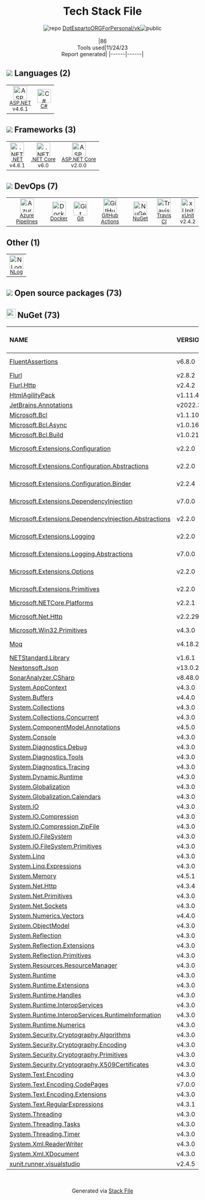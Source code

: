 <!--
--- Readme.md Snippet without images Start ---
## Tech Stack
DotEspartoORGForPersonal/vk is built on the following main stack:
- [.NET](http://www.microsoft.com/net/) – Frameworks (Full Stack)
- [C#](http://csharp.net) – Languages
- [xUnit](http://xunit.github.io/) – Testing Frameworks
- [.NET Core](https://docs.microsoft.com/en-us/dotnet/core/) – Frameworks (Full Stack)
- [ASP.NET](https://www.asp.net/) – Languages
- [Azure Pipelines](https://azure.microsoft.com/ko-kr/services/devops/pipelines/) – Continuous Integration
- [ASP.NET Core](docs.microsoft.com/en-us/aspnet/core/) – Frameworks (Full Stack)
- [GitHub Actions](https://github.com/features/actions) – Continuous Integration
- [Travis CI](http://travis-ci.com/) – Continuous Integration
- [Docker](https://www.docker.com/) – Virtual Machine Platforms & Containers

Full tech stack [here](/techstack.md)
--- Readme.md Snippet without images End ---

--- Readme.md Snippet with images Start ---
## Tech Stack
DotEspartoORGForPersonal/vk is built on the following main stack:
- <img width='25' height='25' src='https://img.stackshare.io/service/1014/IoPy1dce_400x400.png' alt='.NET'/> [.NET](http://www.microsoft.com/net/) – Frameworks (Full Stack)
- <img width='25' height='25' src='https://img.stackshare.io/service/1015/1200px-C_Sharp_wordmark.svg.png' alt='C#'/> [C#](http://csharp.net) – Languages
- <img width='25' height='25' src='https://img.stackshare.io/service/3077/ca5a327feb49ddfe1f4b11548907e5a1_400x400.png' alt='xUnit'/> [xUnit](http://xunit.github.io/) – Testing Frameworks
- <img width='25' height='25' src='https://img.stackshare.io/service/6403/default_91fc1f0ee315262794273aa1387eaf8fed8436e6.png' alt='.NET Core'/> [.NET Core](https://docs.microsoft.com/en-us/dotnet/core/) – Frameworks (Full Stack)
- <img width='25' height='25' src='https://img.stackshare.io/service/6755/2c45151a4a11d3a3c8e71bb34dd069d6_400x400.png' alt='ASP.NET'/> [ASP.NET](https://www.asp.net/) – Languages
- <img width='25' height='25' src='https://img.stackshare.io/service/10164/528389819366_e7a0672f0480b3e98d21_512.png' alt='Azure Pipelines'/> [Azure Pipelines](https://azure.microsoft.com/ko-kr/services/devops/pipelines/) – Continuous Integration
- <img width='25' height='25' src='https://img.stackshare.io/service/11331/asp.net-core.png' alt='ASP.NET Core'/> [ASP.NET Core](docs.microsoft.com/en-us/aspnet/core/) – Frameworks (Full Stack)
- <img width='25' height='25' src='https://img.stackshare.io/service/11563/actions.png' alt='GitHub Actions'/> [GitHub Actions](https://github.com/features/actions) – Continuous Integration
- <img width='25' height='25' src='https://img.stackshare.io/service/460/Lu6cGu0z_400x400.png' alt='Travis CI'/> [Travis CI](http://travis-ci.com/) – Continuous Integration
- <img width='25' height='25' src='https://img.stackshare.io/service/586/n4u37v9t_400x400.png' alt='Docker'/> [Docker](https://www.docker.com/) – Virtual Machine Platforms & Containers

Full tech stack [here](/techstack.md)
--- Readme.md Snippet with images End ---
-->
<div align="center">

# Tech Stack File
![](https://img.stackshare.io/repo.svg "repo") [DotEspartoORGForPersonal/vk](https://github.com/DotEspartoORGForPersonal/vk)![](https://img.stackshare.io/public_badge.svg "public")
<br/><br/>
|86<br/>Tools used|11/24/23 <br/>Report generated|
|------|------|
</div>

## <img src='https://img.stackshare.io/languages.svg'/> Languages (2)
<table><tr>
  <td align='center'>
  <img width='36' height='36' src='https://img.stackshare.io/service/6755/2c45151a4a11d3a3c8e71bb34dd069d6_400x400.png' alt='ASP.NET'>
  <br>
  <sub><a href="https://www.asp.net/">ASP.NET</a></sub>
  <br>
  <sub>v4.6.1</sub>
</td>

<td align='center'>
  <img width='36' height='36' src='https://img.stackshare.io/service/1015/1200px-C_Sharp_wordmark.svg.png' alt='C#'>
  <br>
  <sub><a href="http://csharp.net">C#</a></sub>
  <br>
  <sub></sub>
</td>

</tr>
</table>

## <img src='https://img.stackshare.io/frameworks.svg'/> Frameworks (3)
<table><tr>
  <td align='center'>
  <img width='36' height='36' src='https://img.stackshare.io/service/1014/IoPy1dce_400x400.png' alt='.NET'>
  <br>
  <sub><a href="http://www.microsoft.com/net/">.NET</a></sub>
  <br>
  <sub>v4.6.1</sub>
</td>

<td align='center'>
  <img width='36' height='36' src='https://img.stackshare.io/service/6403/default_91fc1f0ee315262794273aa1387eaf8fed8436e6.png' alt='.NET Core'>
  <br>
  <sub><a href="https://docs.microsoft.com/en-us/dotnet/core/">.NET Core</a></sub>
  <br>
  <sub>v6.0</sub>
</td>

<td align='center'>
  <img width='36' height='36' src='https://img.stackshare.io/service/11331/asp.net-core.png' alt='ASP.NET Core'>
  <br>
  <sub><a href="docs.microsoft.com/en-us/aspnet/core/">ASP.NET Core</a></sub>
  <br>
  <sub>v2.0.0</sub>
</td>

</tr>
</table>

## <img src='https://img.stackshare.io/devops.svg'/> DevOps (7)
<table><tr>
  <td align='center'>
  <img width='36' height='36' src='https://img.stackshare.io/service/10164/528389819366_e7a0672f0480b3e98d21_512.png' alt='Azure Pipelines'>
  <br>
  <sub><a href="https://azure.microsoft.com/ko-kr/services/devops/pipelines/">Azure Pipelines</a></sub>
  <br>
  <sub></sub>
</td>

<td align='center'>
  <img width='36' height='36' src='https://img.stackshare.io/service/586/n4u37v9t_400x400.png' alt='Docker'>
  <br>
  <sub><a href="https://www.docker.com/">Docker</a></sub>
  <br>
  <sub></sub>
</td>

<td align='center'>
  <img width='36' height='36' src='https://img.stackshare.io/service/1046/git.png' alt='Git'>
  <br>
  <sub><a href="http://git-scm.com/">Git</a></sub>
  <br>
  <sub></sub>
</td>

<td align='center'>
  <img width='36' height='36' src='https://img.stackshare.io/service/11563/actions.png' alt='GitHub Actions'>
  <br>
  <sub><a href="https://github.com/features/actions">GitHub Actions</a></sub>
  <br>
  <sub></sub>
</td>

<td align='center'>
  <img width='36' height='36' src='https://img.stackshare.io/service/2637/6I3oEOP4_400x400.jpg' alt='NuGet'>
  <br>
  <sub><a href="https://www.nuget.org/">NuGet</a></sub>
  <br>
  <sub></sub>
</td>

<td align='center'>
  <img width='36' height='36' src='https://img.stackshare.io/service/460/Lu6cGu0z_400x400.png' alt='Travis CI'>
  <br>
  <sub><a href="http://travis-ci.com/">Travis CI</a></sub>
  <br>
  <sub></sub>
</td>

<td align='center'>
  <img width='36' height='36' src='https://img.stackshare.io/service/3077/ca5a327feb49ddfe1f4b11548907e5a1_400x400.png' alt='xUnit'>
  <br>
  <sub><a href="http://xunit.github.io/">xUnit</a></sub>
  <br>
  <sub>v2.4.2</sub>
</td>

</tr>
</table>

## Other (1)
<table><tr>
  <td align='center'>
  <img width='36' height='36' src='https://img.stackshare.io/service/9672/nlog_logo_square_normal.png' alt='NLog'>
  <br>
  <sub><a href="https://nlog-project.org/">NLog</a></sub>
  <br>
  <sub></sub>
</td>

</tr>
</table>


## <img src='https://img.stackshare.io/group.svg' /> Open source packages (73)</h2>

## <img width='24' height='24' src='https://img.stackshare.io/service/2637/6I3oEOP4_400x400.jpg'/> NuGet (73)

|NAME|VERSION|LAST UPDATED|LAST UPDATED BY|LICENSE|VULNERABILITIES|
|:------|:------|:------|:------|:------|:------|
|[FluentAssertions](https://www.nuget.org/FluentAssertions)|v6.8.0|N/A|N/A |Apache-2.0|N/A|
|[Flurl](https://www.nuget.org/Flurl)|v2.8.2|N/A|N/A |MIT|N/A|
|[Flurl.Http](https://www.nuget.org/Flurl.Http)|v2.4.2|N/A|N/A |MIT|N/A|
|[HtmlAgilityPack](https://www.nuget.org/HtmlAgilityPack)|v1.11.46|N/A|N/A |N/A|N/A|
|[JetBrains.Annotations](https://www.nuget.org/JetBrains.Annotations)|v2022.3.1|N/A|N/A |MIT|N/A|
|[Microsoft.Bcl](https://www.nuget.org/Microsoft.Bcl)|v1.1.10|N/A|N/A |N/A|N/A|
|[Microsoft.Bcl.Async](https://www.nuget.org/Microsoft.Bcl.Async)|v1.0.168|N/A|N/A |N/A|N/A|
|[Microsoft.Bcl.Build](https://www.nuget.org/Microsoft.Bcl.Build)|v1.0.21|N/A|N/A |N/A|N/A|
|[Microsoft.Extensions.Configuration](https://www.nuget.org/Microsoft.Extensions.Configuration)|v2.2.0|N/A|N/A |Apache-2.0|N/A|
|[Microsoft.Extensions.Configuration.Abstractions](https://www.nuget.org/Microsoft.Extensions.Configuration.Abstractions)|v2.2.0|N/A|N/A |Apache-2.0|N/A|
|[Microsoft.Extensions.Configuration.Binder](https://www.nuget.org/Microsoft.Extensions.Configuration.Binder)|v2.2.4|N/A|N/A |Apache-2.0|N/A|
|[Microsoft.Extensions.DependencyInjection](https://www.nuget.org/Microsoft.Extensions.DependencyInjection)|v7.0.0|N/A|N/A |Apache-2.0|N/A|
|[Microsoft.Extensions.DependencyInjection.Abstractions](https://www.nuget.org/Microsoft.Extensions.DependencyInjection.Abstractions)|v2.2.0|N/A|N/A |Apache-2.0|N/A|
|[Microsoft.Extensions.Logging](https://www.nuget.org/Microsoft.Extensions.Logging)|v2.2.0|N/A|N/A |Apache-2.0|N/A|
|[Microsoft.Extensions.Logging.Abstractions](https://www.nuget.org/Microsoft.Extensions.Logging.Abstractions)|v7.0.0|N/A|N/A |Apache-2.0|N/A|
|[Microsoft.Extensions.Options](https://www.nuget.org/Microsoft.Extensions.Options)|v2.2.0|N/A|N/A |Apache-2.0|N/A|
|[Microsoft.Extensions.Primitives](https://www.nuget.org/Microsoft.Extensions.Primitives)|v2.2.0|N/A|N/A |Apache-2.0|N/A|
|[Microsoft.NETCore.Platforms](https://www.nuget.org/Microsoft.NETCore.Platforms)|v2.2.1|N/A|N/A |MIT|N/A|
|[Microsoft.Net.Http](https://www.nuget.org/Microsoft.Net.Http)|v2.2.29|N/A|N/A |Apache-2.0|N/A|
|[Microsoft.Win32.Primitives](https://www.nuget.org/Microsoft.Win32.Primitives)|v4.3.0|N/A|N/A |N/A|N/A|
|[Moq](https://www.nuget.org/Moq)|v4.18.2|N/A|N/A |BSD-3-Clause|N/A|
|[NETStandard.Library](https://www.nuget.org/NETStandard.Library)|v1.6.1|N/A|N/A |N/A|N/A|
|[Newtonsoft.Json](https://www.nuget.org/Newtonsoft.Json)|v13.0.2|N/A|N/A |MIT|N/A|
|[SonarAnalyzer.CSharp](https://www.nuget.org/SonarAnalyzer.CSharp)|v8.48.0|N/A|N/A |N/A|N/A|
|[System.AppContext](https://www.nuget.org/System.AppContext)|v4.3.0|N/A|N/A |N/A|N/A|
|[System.Buffers](https://www.nuget.org/System.Buffers)|v4.4.0|N/A|N/A |N/A|N/A|
|[System.Collections](https://www.nuget.org/System.Collections)|v4.3.0|N/A|N/A |N/A|N/A|
|[System.Collections.Concurrent](https://www.nuget.org/System.Collections.Concurrent)|v4.3.0|N/A|N/A |N/A|N/A|
|[System.ComponentModel.Annotations](https://www.nuget.org/System.ComponentModel.Annotations)|v4.5.0|N/A|N/A |MIT|N/A|
|[System.Console](https://www.nuget.org/System.Console)|v4.3.0|N/A|N/A |N/A|N/A|
|[System.Diagnostics.Debug](https://www.nuget.org/System.Diagnostics.Debug)|v4.3.0|N/A|N/A |N/A|N/A|
|[System.Diagnostics.Tools](https://www.nuget.org/System.Diagnostics.Tools)|v4.3.0|N/A|N/A |N/A|N/A|
|[System.Diagnostics.Tracing](https://www.nuget.org/System.Diagnostics.Tracing)|v4.3.0|N/A|N/A |N/A|N/A|
|[System.Dynamic.Runtime](https://www.nuget.org/System.Dynamic.Runtime)|v4.3.0|N/A|N/A |N/A|N/A|
|[System.Globalization](https://www.nuget.org/System.Globalization)|v4.3.0|N/A|N/A |N/A|N/A|
|[System.Globalization.Calendars](https://www.nuget.org/System.Globalization.Calendars)|v4.3.0|N/A|N/A |N/A|N/A|
|[System.IO](https://www.nuget.org/System.IO)|v4.3.0|N/A|N/A |N/A|N/A|
|[System.IO.Compression](https://www.nuget.org/System.IO.Compression)|v4.3.0|N/A|N/A |N/A|N/A|
|[System.IO.Compression.ZipFile](https://www.nuget.org/System.IO.Compression.ZipFile)|v4.3.0|N/A|N/A |N/A|N/A|
|[System.IO.FileSystem](https://www.nuget.org/System.IO.FileSystem)|v4.3.0|N/A|N/A |N/A|N/A|
|[System.IO.FileSystem.Primitives](https://www.nuget.org/System.IO.FileSystem.Primitives)|v4.3.0|N/A|N/A |N/A|N/A|
|[System.Linq](https://www.nuget.org/System.Linq)|v4.3.0|N/A|N/A |N/A|N/A|
|[System.Linq.Expressions](https://www.nuget.org/System.Linq.Expressions)|v4.3.0|N/A|N/A |N/A|N/A|
|[System.Memory](https://www.nuget.org/System.Memory)|v4.5.1|N/A|N/A |N/A|N/A|
|[System.Net.Http](https://www.nuget.org/System.Net.Http)|v4.3.4|N/A|N/A |N/A|N/A|
|[System.Net.Primitives](https://www.nuget.org/System.Net.Primitives)|v4.3.0|N/A|N/A |N/A|N/A|
|[System.Net.Sockets](https://www.nuget.org/System.Net.Sockets)|v4.3.0|N/A|N/A |N/A|N/A|
|[System.Numerics.Vectors](https://www.nuget.org/System.Numerics.Vectors)|v4.4.0|N/A|N/A |N/A|N/A|
|[System.ObjectModel](https://www.nuget.org/System.ObjectModel)|v4.3.0|N/A|N/A |N/A|N/A|
|[System.Reflection](https://www.nuget.org/System.Reflection)|v4.3.0|N/A|N/A |N/A|N/A|
|[System.Reflection.Extensions](https://www.nuget.org/System.Reflection.Extensions)|v4.3.0|N/A|N/A |N/A|N/A|
|[System.Reflection.Primitives](https://www.nuget.org/System.Reflection.Primitives)|v4.3.0|N/A|N/A |N/A|N/A|
|[System.Resources.ResourceManager](https://www.nuget.org/System.Resources.ResourceManager)|v4.3.0|N/A|N/A |N/A|N/A|
|[System.Runtime](https://www.nuget.org/System.Runtime)|v4.3.0|N/A|N/A |N/A|N/A|
|[System.Runtime.Extensions](https://www.nuget.org/System.Runtime.Extensions)|v4.3.0|N/A|N/A |N/A|N/A|
|[System.Runtime.Handles](https://www.nuget.org/System.Runtime.Handles)|v4.3.0|N/A|N/A |N/A|N/A|
|[System.Runtime.InteropServices](https://www.nuget.org/System.Runtime.InteropServices)|v4.3.0|N/A|N/A |N/A|N/A|
|[System.Runtime.InteropServices.RuntimeInformation](https://www.nuget.org/System.Runtime.InteropServices.RuntimeInformation)|v4.3.0|N/A|N/A |N/A|N/A|
|[System.Runtime.Numerics](https://www.nuget.org/System.Runtime.Numerics)|v4.3.0|N/A|N/A |N/A|N/A|
|[System.Security.Cryptography.Algorithms](https://www.nuget.org/System.Security.Cryptography.Algorithms)|v4.3.0|N/A|N/A |N/A|N/A|
|[System.Security.Cryptography.Encoding](https://www.nuget.org/System.Security.Cryptography.Encoding)|v4.3.0|N/A|N/A |N/A|N/A|
|[System.Security.Cryptography.Primitives](https://www.nuget.org/System.Security.Cryptography.Primitives)|v4.3.0|N/A|N/A |N/A|N/A|
|[System.Security.Cryptography.X509Certificates](https://www.nuget.org/System.Security.Cryptography.X509Certificates)|v4.3.0|N/A|N/A |N/A|N/A|
|[System.Text.Encoding](https://www.nuget.org/System.Text.Encoding)|v4.3.0|N/A|N/A |N/A|N/A|
|[System.Text.Encoding.CodePages](https://www.nuget.org/System.Text.Encoding.CodePages)|v7.0.0|N/A|N/A |MIT|N/A|
|[System.Text.Encoding.Extensions](https://www.nuget.org/System.Text.Encoding.Extensions)|v4.3.0|N/A|N/A |N/A|N/A|
|[System.Text.RegularExpressions](https://www.nuget.org/System.Text.RegularExpressions)|v4.3.1|N/A|N/A |N/A|N/A|
|[System.Threading](https://www.nuget.org/System.Threading)|v4.3.0|N/A|N/A |N/A|N/A|
|[System.Threading.Tasks](https://www.nuget.org/System.Threading.Tasks)|v4.3.0|N/A|N/A |N/A|N/A|
|[System.Threading.Timer](https://www.nuget.org/System.Threading.Timer)|v4.3.0|N/A|N/A |N/A|N/A|
|[System.Xml.ReaderWriter](https://www.nuget.org/System.Xml.ReaderWriter)|v4.3.0|N/A|N/A |N/A|N/A|
|[System.Xml.XDocument](https://www.nuget.org/System.Xml.XDocument)|v4.3.0|N/A|N/A |N/A|N/A|
|[xunit.runner.visualstudio](https://www.nuget.org/xunit.runner.visualstudio)|v2.4.5|N/A|N/A |Other|N/A|

<br/>
<div align='center'>

Generated via [Stack File](https://github.com/marketplace/stack-file)
